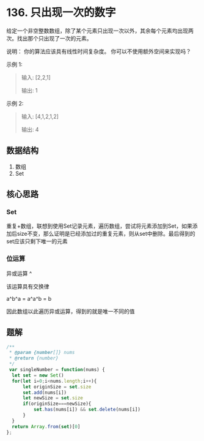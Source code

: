 # 136. 只出现一次的数字
给定一个非空整数数组，除了某个元素只出现一次以外，其余每个元素均出现两次。找出那个只出现了一次的元素。

说明：
你的算法应该具有线性时间复杂度。 你可以不使用额外空间来实现吗？

示例 1:

> 输入: [2,2,1]
> 
> 输出: 1

示例 2:
> 输入: [4,1,2,1,2]
> 
> 输出: 4

## 数据结构
1. 数组
2. Set

## 核心思路
### Set
重复+数组，联想到使用Set记录元素，遍历数组，尝试将元素添加到Set，如果添加后size不变，那么证明是已经添加过的重复元素，则从set中删除。最后得到的set应该只剩下唯一的元素
### 位运算
异或运算 ^

该运算具有交换律

a^b^a = a^a^b = b

因此数组以此遍历异或运算，得到的就是唯一不同的值

## 题解
```js
/**
 * @param {number[]} nums
 * @return {number}
 */
 var singleNumber = function(nums) {
  let set = new Set()
  for(let i=0;i<nums.length;i++){
      let originSize = set.size
      set.add(nums[i])
      let newSize = set.size
      if(originSize===newSize){
          set.has(nums[i]) && set.delete(nums[i])
      }
  }
  return Array.from(set)[0]
};
```